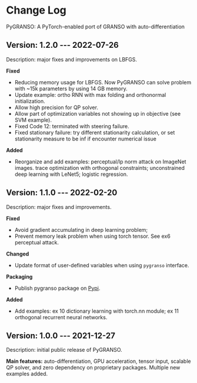 # Change Log

PyGRANSO: A PyTorch-enabled port of GRANSO with auto-differentiation

## Version: 1.2.0 --- 2022-07-26

Description: major fixes and improvements on LBFGS. 

**Fixed** 
- Reducing memory usage for LBFGS. Now PyGRANSO can solve problem with ~15k parameters by using 14 GB memory. 
- Update example: ortho RNN with max folding and orthonormal initialization.
- Allow high precision for QP solver.
- Allow part of optimization variables not showing up in objective (see SVM example).
- Fixed Code 12: terminated with steering failure.
- Fixed stationary failure: try different stationarity calculation, or set stationarity measure to be inf if encounter numerical issue

**Added**
- Reorganize and add examples: perceptual/lp norm attack on ImageNet images. trace optimization with orthogonal constraints; unconstrained deep learning with LeNet5; logistic regression.



## Version: 1.1.0 --- 2022-02-20

Description: major fixes and improvements. 

**Fixed** 
- Avoid gradient accumulating in deep learning problem; 
- Prevent memory leak problem when using torch tensor. See ex6 perceptual attack.

**Changed**
- Update format of user-defined variables when using `pygranso` interface. 

**Packaging**
- Publish pygranso package on [Pypi](https://pypi.org/project/pygranso/).

**Added**
- Add examples: ex 10 dictionary learning with torch.nn module; ex 11 orthogonal recurrent neural networks.

## Version: 1.0.0 --- 2021-12-27

Description: initial public release of PyGRANSO. 

**Main features:** auto-differentiation, GPU acceleration, tensor input, scalable QP solver, and zero dependency on proprietary packages. Multiple new examples added.
